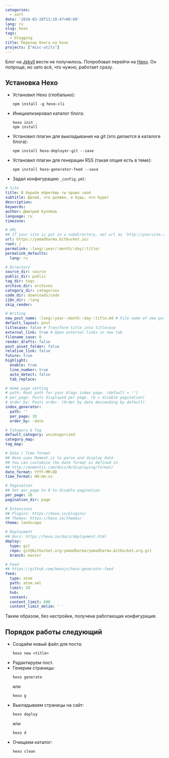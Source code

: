 ```yaml
---
categories:
  - soft
date: '2018-03-28T13:10:47+00:00'
lang: ru
slug: hexo
tags:
  - blogging
title: Переход блога на hexo
projects: ["misc-utils"]
---
```



Блог на [Jekyll](https://jekyllrb.com/) вести не получилось. Попробовал перейти на [Hexo](https://hexo.io). Он
попроще, но зато всё, что нужно, работает сразу.

<!--more-->

## Установка Hexo ##

* Установил Hexo (глобально):
  ```
  npm install -g hexo-cli
  ```

* Инициализировал каталог блога:
  ```
  hexo init .
  npm install
  ```

* Установил плагин для выкладывания на git (это делается в каталоге блога):
  ```
  npm install hexo-deployer-git --save
  ```

* Установил плагин для генерации RSS (такая опция есть в теме):
  ```
  npm install hexo-generator-feed --save
  ```

* Задал конфигурацию `_config.yml`:

```yaml
# Site
title: В борьбе обретёшь ты право своё
subtitle: Делай, что должен, и будь, что будет
description:
keywords:
author: Дмитрий Кулябов
language: ru
timezone:

# URL
## If your site is put in a subdirectory, set url as 'http://yoursite.com/child' and root as '/child/'
url: https://yamadharma.bitbucket.io/
root: /
permalink: :lang/:year/:month/:day/:title/
permalink_defaults:
  lang: ru

# Directory
source_dir: source
public_dir: public
tag_dir: tags
archive_dir: archives
category_dir: categories
code_dir: downloads/code
i18n_dir: :lang
skip_render:

# Writing
new_post_name: :lang/:year-:month-:day-:title.md # File name of new posts
default_layout: post
titlecase: false # Transform title into titlecase
external_link: true # Open external links in new tab
filename_case: 0
render_drafts: false
post_asset_folder: false
relative_link: false
future: true
highlight:
  enable: true
  line_number: true
  auto_detect: false
  tab_replace:

# Home page setting
# path: Root path for your blogs index page. (default = '')
# per_page: Posts displayed per page. (0 = disable pagination)
# order_by: Posts order. (Order by date descending by default)
index_generator:
  path: ''
  per_page: 10
  order_by: -date

# Category & Tag
default_category: uncategorized
category_map:
tag_map:

# Date / Time format
## Hexo uses Moment.js to parse and display date
## You can customize the date format as defined in
## http://momentjs.com/docs/#/displaying/format/
date_format: YYYY-MM-DD
time_format: HH:mm:ss

# Pagination
## Set per_page to 0 to disable pagination
per_page: 10
pagination_dir: page

# Extensions
## Plugins: https://hexo.io/plugins/
## Themes: https://hexo.io/themes/
theme: landscape

# Deployment
## Docs: https://hexo.io/docs/deployment.html
deploy:
  type: git
  repo: git@bitbucket.org:yamadharma/yamadharma.bitbucket.org.git
  branch: master

# Feed
## https://github.com/hexojs/hexo-generator-feed
feed:
  type: atom
  path: atom.xml
  limit: 20
  hub:
  content:
  content_limit: 600
  content_limit_delim: ' '
```

Таким образом, без настройки, получена работающая конфигурация.

## Порядок работы следующий ##

* Создаём новый файл для поста:
  ```
  hexo new <title>
  ```
* Радактируем пост.
* Генерим страницы:
  ```
  hexo generate
  ```
  или
  ```
  hexo g
  ```
* Выкладываем страницы на сайт:
  ```
  hexo deploy
  ```
  или
  ```
  hexo d
  ```
* Очищаем каталог:
  ```
  hexo clean
  ```

